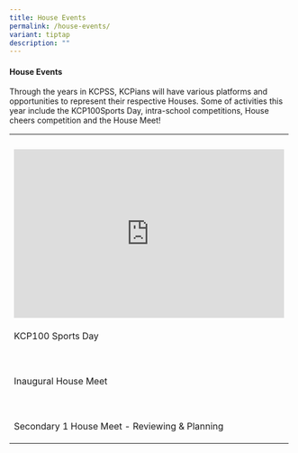```yaml
---
title: House Events
permalink: /house-events/
variant: tiptap
description: ""
---
```

<h4>House Events</h4>
<p>Through the years in KCPSS, KCPians will have various platforms and opportunities
to represent their respective Houses. Some of activities this year include
the KCP100Sports Day, intra-school competitions, House cheers competition
and the House Meet!</p>
<p></p>
<table style="minWidth: 25px">
<colgroup>
<col>
</colgroup>
<tbody>
<tr>
<th rowspan="1" colspan="1">
<p></p>
</th>
</tr>
<tr>
<td rowspan="1" colspan="1">
<div class="iframe-wrapper">
<iframe height="299" width="480" allowfullscreen="true" frameborder="0" src="https://docs.google.com/presentation/d/e/2PACX-1vTkJms-6IPrbh35oGcsM1Jt6-nddpwK1vJ2MBK2mKexiSvqr_TXrkIczBc3IwU0CruGIjCx1Z5IcT6v/embed?start=true&amp;loop=false&amp;delayms=3000"></iframe>
</div>
</td>
</tr>
<tr>
<td rowspan="1" colspan="1">
<p>KCP100 Sports Day</p>
</td>
</tr>
<tr>
<td rowspan="1" colspan="1">
<p></p>
</td>
</tr>
<tr>
<td rowspan="1" colspan="1">
<p>Inaugural House Meet</p>
</td>
</tr>
<tr>
<td rowspan="1" colspan="1">
<p></p>
</td>
</tr>
<tr>
<td rowspan="1" colspan="1">
<p>Secondary 1 House Meet - Reviewing &amp; Planning</p>
</td>
</tr>
</tbody>
</table>
<p></p>